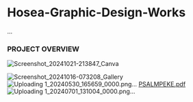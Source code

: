 # Hosea-Graphic-Design-Works
...
### PROJECT OVERVIEW

![Screenshot_20241021-213847_Canva](https://github.com/user-attachments/assets/557976d7-04f0-415f-a654-a728026f9741)

![Screenshot_20241016-073208_Gallery](https://github.com/user-attachments/assets/f2130c82-bff8-4ee2-8d9b-cce898639788)
![Uploading 1_20240530_165659_0000.png…]()
[PSALMPEKE.pdf](https://github.com/user-attachments/files/19228737/PSALMPEKE.pdf)
![Uploading 1_20240701_131004_0000.png…]()
